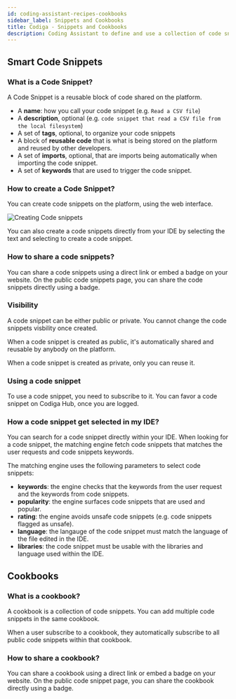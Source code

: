 ```yaml
---
id: coding-assistant-recipes-cookbooks
sidebar_label: Snippets and Cookbooks
title: Codiga - Snippets and Cookbooks
description: Coding Assistant to define and use a collection of code snippets for your IDE. Work for 15+ languages.
---
```


## Smart Code Snippets

### What is a Code Snippet?

A Code Snippet is a reusable block of code shared on the platform.

- A **name**: how you call your code snippet (e.g. `Read a CSV file`)
- A **description**, optional (e.g. `code snippet that read a CSV file from the local filesystem`)
- A set of **tags**, optional, to organize your code snippets
- A block of **reusable code** that is what is being stored on the platform and reused by other developers.
- A set of **imports**, optional, that are imports being automatically when importing the code snippet.
- A set of **keywords** that are used to trigger the code snippet.

### How to create a Code Snippet?

You can create code snippets on the platform, using the web interface.

![Creating Code snippets](/img/coding-assistant/creating-recipes.gif)

You can also create a code snippets directly from your IDE by selecting the text and selecting to create a code snippet.

### How to share a code snippets?

You can share a code snippets using a direct link or embed a badge on your website. On the public code snippets page, you
can share the code snippets directly using a badge.

### Visibility

A code snippet can be either public or private. You cannot change the code snippets visbility once created.

When a code snippet is created as public, it's automatically shared and reusable by anybody on the platform.

When a code snippet is created as private, only you can reuse it.

### Using a code snippet

To use a code snippet, you need to subscribe to it. You can favor a code snippet on Codiga Hub, once you are logged.

### How a code snippet get selected in my IDE?

You can search for a code snippet directly within your IDE. When looking for a code snippet, the matching engine
fetch code snippets that matches the user requests and code snippets keywords.

The matching engine uses the following parameters to select code snippets:

- **keywords**: the engine checks that the keywords from the user request and the keywords from code snippets.
- **popularity**: the engine surfaces code snippets that are used and popular.
- **rating**: the engine avoids unsafe code snippets (e.g. code snippets flagged as unsafe).
- **language**: the langauge of the code snippet must match the language of the file edited in the IDE.
- **libraries**: the code snippet must be usable with the libraries and language used within the IDE.

## Cookbooks

### What is a cookbook?

A cookbook is a collection of code snippets. You can add multiple code snippets in the same cookbook.

When a user subscribe to a cookbook, they automatically subscribe to all public code snippets within that cookbook.

### How to share a cookbook?

You can share a cookbook using a direct link or embed a badge on your website. On the public code snippet page, you
can share the cookbook directly using a badge.
